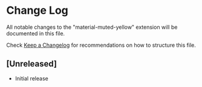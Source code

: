 # Change Log

All notable changes to the "material-muted-yellow" extension will be documented in this file.

Check [Keep a Changelog](http://keepachangelog.com/) for recommendations on how to structure this file.

## [Unreleased]

- Initial release

